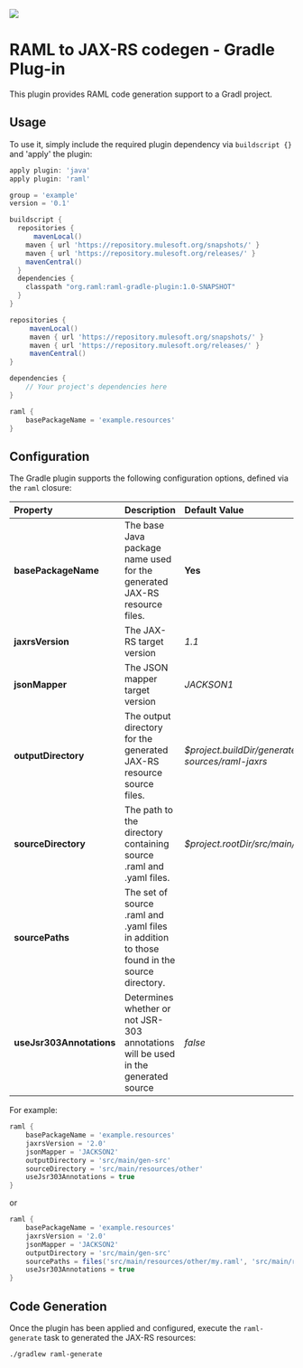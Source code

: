 ![](http://raml.org/images/logo.png)

# RAML to JAX-RS codegen - Gradle Plug-in

This plugin provides RAML code generation support to a Gradl project.

## Usage

To use it, simply include the required plugin dependency via `buildscript {}` and 'apply' the plugin:

```groovy
apply plugin: 'java'
apply plugin: 'raml'

group = 'example'
version = '0.1'

buildscript {
  repositories {
      mavenLocal()
    maven { url 'https://repository.mulesoft.org/snapshots/' }
    maven { url 'https://repository.mulesoft.org/releases/' }
    mavenCentral()
  }
  dependencies {
    classpath "org.raml:raml-gradle-plugin:1.0-SNAPSHOT"
  }
}

repositories {
     mavenLocal()
     maven { url 'https://repository.mulesoft.org/snapshots/' }
     maven { url 'https://repository.mulesoft.org/releases/' }
     mavenCentral()
}

dependencies {
    // Your project's dependencies here
}

raml {
    basePackageName = 'example.resources'
}
```

## Configuration

The Gradle plugin supports the following configuration options, defined via the `raml` closure:

|Property|Description|Default Value|Required|
|:-------|:----------|:------------|--------|
|**basePackageName**|The base Java package name used for the generated JAX-RS resource files.|**Yes**|
|**jaxrsVersion**|The JAX-RS target version|*1.1*|No|
|**jsonMapper**|The JSON mapper target version|*JACKSON1*|No|
|**outputDirectory**|The output directory for the generated JAX-RS resource source files.|*$project.buildDir/generated-sources/raml-jaxrs*|No|
|**sourceDirectory**|The path to the directory containing source .raml and .yaml files.|*$project.rootDir/src/main/raml*|No|
|**sourcePaths**|The set of source .raml and .yaml files in addition to those found in the source directory.||No|
|**useJsr303Annotations**|Determines whether or not JSR-303 annotations will be used in the generated source|*false*|No|

For example:

```groovy
raml {
    basePackageName = 'example.resources'
    jaxrsVersion = '2.0'
    jsonMapper = 'JACKSON2'
    outputDirectory = 'src/main/gen-src'
    sourceDirectory = 'src/main/resources/other'
    useJsr303Annotations = true
}
```

or

```groovy
raml {
    basePackageName = 'example.resources'
    jaxrsVersion = '2.0'
    jsonMapper = 'JACKSON2'
    outputDirectory = 'src/main/gen-src'
    sourcePaths = files('src/main/resources/other/my.raml', 'src/main/resources/base.yaml')
    useJsr303Annotations = true
}
```

## Code Generation

Once the plugin has been applied and configured, execute the `raml-generate` task to generated the JAX-RS resources:

    ./gradlew raml-generate